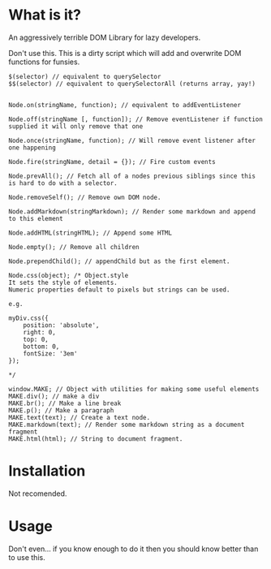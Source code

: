# What is it?
An aggressively terrible DOM Library for lazy developers.

Don't use this. This is a dirty script which will add and overwrite DOM functions for funsies.

```
$(selector) // equivalent to querySelector
$$(selector) // equivalent to querySelectorAll (returns array, yay!)


Node.on(stringName, function); // equivalent to addEventListener

Node.off(stringName [, function]); // Remove eventListener if function supplied it will only remove that one

Node.once(stringName, function); // Will remove event listener after one happening

Node.fire(stringName, detail = {}); // Fire custom events

Node.prevAll(); // Fetch all of a nodes previous siblings since this is hard to do with a selector.

Node.removeSelf(); // Remove own DOM node.

Node.addMarkdown(stringMarkdown); // Render some markdown and append to this element

Node.addHTML(stringHTML); // Append some HTML

Node.empty(); // Remove all children 

Node.prependChild(); // appendChild but as the first element.

Node.css(object); /* Object.style
It sets the style of elements.
Numeric properties default to pixels but strings can be used.

e.g.

myDiv.css({
	position: 'absolute',
	right: 0,
	top: 0,
	bottom: 0,
	fontSize: '3em'
});

*/

window.MAKE; // Object with utilities for making some useful elements
MAKE.div(); // make a div
MAKE.br(); // Make a line break
MAKE.p(); // Make a paragraph
MAKE.text(text); // Create a text node.
MAKE.markdown(text); // Render some markdown string as a document fragment
MAKE.html(html); // String to document fragment.

```

# Installation

Not recomended.

# Usage

Don't even... if you know enough to do it then you should know better than to use this.
